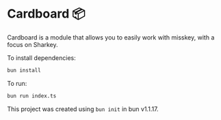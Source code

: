 # Cardboard 📦
Cardboard is a module that allows you to easily work with misskey, with a focus on Sharkey.


To install dependencies:

```bash
bun install
```

To run:

```bash
bun run index.ts
```

This project was created using `bun init` in bun v1.1.17.
